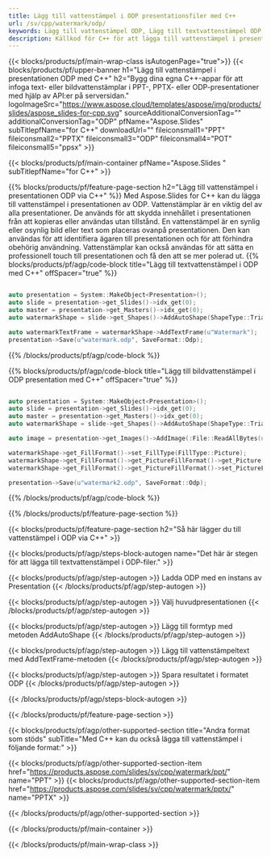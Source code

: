```yaml
---
title: Lägg till vattenstämpel i ODP presentationsfiler med C++
url: /sv/cpp/watermark/odp/
keywords: Lägg till vattenstämpel ODP, Lägg till textvattenstämpel ODP, Lägg till bildvattenstämpel ODP
description: Källkod för C++ för att lägga till vattenstämpel i presentationen ODP.
---
```


{{< blocks/products/pf/main-wrap-class isAutogenPage="true">}}
{{< blocks/products/pf/upper-banner h1="Lägg till vattenstämpel i presentationen ODP med C++" h2="Bygg dina egna C++-appar för att infoga text- eller bildvattenstämplar i PPT-, PPTX- eller ODP-presentationer med hjälp av API:er på serversidan." logoImageSrc="https://www.aspose.cloud/templates/aspose/img/products/slides/aspose_slides-for-cpp.svg" sourceAdditionalConversionTag="" additionalConversionTag="ODP" pfName="Aspose.Slides" subTitlepfName="for C++" downloadUrl="" fileiconsmall1="PPT" fileiconsmall2="PPTX" fileiconsmall3="ODP" fileiconsmall4="POT" fileiconsmall5="ppsx" >}}

{{< blocks/products/pf/main-container pfName="Aspose.Slides " subTitlepfName="for C++" >}}

{{% blocks/products/pf/feature-page-section  h2="Lägg till vattenstämpel i presentationen ODP via C++" %}}
Med Aspose.Slides for C++ kan du lägga till vattenstämpel i presentationen av ODP. Vattenstämplar är en viktig del av alla presentationer. De används för att skydda innehållet i presentationen från att kopieras eller användas utan tillstånd. En vattenstämpel är en synlig eller osynlig bild eller text som placeras ovanpå presentationen. Den kan användas för att identifiera ägaren till presentationen och för att förhindra obehörig användning. Vattenstämplar kan också användas för att sätta en professionell touch till presentationen och få den att se mer polerad ut. 
{{% blocks/products/pf/agp/code-block title="Lägg till textvattenstämpel i ODP med C++" offSpacer="true" %}}

```cpp

auto presentation = System::MakeObject<Presentation>();
auto slide = presentation->get_Slides()->idx_get(0);
auto master = presentation->get_Masters()->idx_get(0);
auto watermarkShape = slide->get_Shapes()->AddAutoShape(ShapeType::Triangle, 0.0f, 0.0f, 0.0f, 0.0f);

auto watermarkTextFrame = watermarkShape->AddTextFrame(u"Watermark");
presentation->Save(u"watermark.odp", SaveFormat::Odp);
```

{{% /blocks/products/pf/agp/code-block %}}

{{% blocks/products/pf/agp/code-block title="Lägg till bildvattenstämpel i ODP presentation med C++" offSpacer="true" %}}

```cpp

auto presentation = System::MakeObject<Presentation>();
auto slide = presentation->get_Slides()->idx_get(0);
auto master = presentation->get_Masters()->idx_get(0);
auto watermarkShape = slide->get_Shapes()->AddAutoShape(ShapeType::Triangle, 0.0f, 0.0f, 0.0f, 0.0f);

auto image = presentation->get_Images()->AddImage(:File::ReadAllBytes(u"watermark.png"));

watermarkShape->get_FillFormat()->set_FillType(FillType::Picture);
watermarkShape->get_FillFormat()->get_PictureFillFormat()->get_Picture()->set_Image(image);
watermarkShape->get_FillFormat()->get_PictureFillFormat()->set_PictureFillMode(PictureFillMode::Stretch);

presentation->Save(u"watermark2.odp", SaveFormat::Odp);
```

{{% /blocks/products/pf/agp/code-block %}}

{{% /blocks/products/pf/feature-page-section %}}

{{< blocks/products/pf/feature-page-section  h2="Så här lägger du till vattenstämpel i ODP via C++" >}}

{{< blocks/products/pf/agp/steps-block-autogen name="Det här är stegen för att lägga till textvattenstämpel i ODP-filer." >}}

{{< blocks/products/pf/agp/step-autogen >}}
Ladda ODP med en instans av Presentation
{{< /blocks/products/pf/agp/step-autogen >}}

{{< blocks/products/pf/agp/step-autogen >}}
Välj huvudpresentationen
{{< /blocks/products/pf/agp/step-autogen >}}

{{< blocks/products/pf/agp/step-autogen >}}
Lägg till formtyp med metoden AddAutoShape
{{< /blocks/products/pf/agp/step-autogen >}}

{{< blocks/products/pf/agp/step-autogen >}}
Lägg till vattenstämpeltext med AddTextFrame-metoden
{{< /blocks/products/pf/agp/step-autogen >}}

{{< blocks/products/pf/agp/step-autogen >}}
Spara resultatet i formatet ODP
{{< /blocks/products/pf/agp/step-autogen >}}

{{< /blocks/products/pf/agp/steps-block-autogen >}}

{{< /blocks/products/pf/feature-page-section >}}

{{< blocks/products/pf/agp/other-supported-section title="Andra format som stöds" subTitle="Med C++ kan du också lägga till vattenstämpel i följande format:" >}}

{{< blocks/products/pf/agp/other-supported-section-item href="https://products.aspose.com/slides/sv/cpp/watermark/ppt/" name="PPT" >}}
{{< blocks/products/pf/agp/other-supported-section-item href="https://products.aspose.com/slides/sv/cpp/watermark/pptx/" name="PPTX" >}}


{{< /blocks/products/pf/agp/other-supported-section >}}

{{< /blocks/products/pf/main-container >}}
    
{{< /blocks/products/pf/main-wrap-class >}}